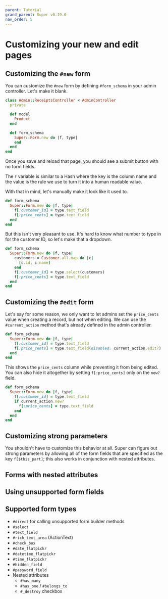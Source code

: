 ```yaml
---
parent: Tutorial
grand_parent: Super v0.19.0
nav_order: 5
---
```

# Customizing your new and edit pages

## Customizing the `#new` form

You can customize the `#new` form by defining `#form_schema` in your admin controller. Let's make it blank.

```ruby
class Admin::ReceiptsController < AdminController
  private

  def model
    Product
  end

  def form_schema
    Super::Form.new do |f, type|
    end
  end
end
```

Once you save and reload that page, you should see a submit button with no form fields.

The `f` variable is similar to a Hash where the key is the column name and the value is the rule we use to turn it into a human readable value.

With that in mind, let's manually make it look like it used to.

```ruby
def form_schema
  Super::Form.new do |f, type|
    f[:customer_id] = type.text_field
    f[:price_cents] = type.text_field
  end
end
```

But this isn't very pleasant to use. It's hard to know what number to type in for the customer ID, so let's make that a dropdown.

```ruby
def form_schema
  Super::Form.new do |f, type|
    customers = Customer.all.map do |c|
      [c.id, c.name]
    end
    f[:customer_id] = type.select(customers)
    f[:price_cents] = type.text_field
  end
end
```

## Customizing the `#edit` form

Let's say for some reason, we only want to let admins set the `price_cents` value when creating a record, but not when editing. We can use the `#current_action` method that's already defined in the admin controller.

```ruby
def form_schema
  Super::Form.new do |f, type|
    f[:customer_id] = type.text_field
    f[:price_cents] = type.text_field(disabled: current_action.edit?)
  end
end
```

This shows the `price_cents` column while preventing it from being edited. You can also hide it altogether by setting `f[:price_cents]` only on the `new?` field.

```ruby
def form_schema
  Super::Form.new do |f, type|
    f[:customer_id] = type.text_field
    if current_action.new?
      f[:price_cents] = type.text_field
    end
  end
end
```

## Customizing strong parameters

You shouldn't have to customize this behavior at all. Super can figure out strong parameters by allowing all of the form fields that are specified as the key `f[$this_part]`; this also works in conjunction with nested attributes.

## Forms with nested attributes

## Using unsupported form fields

## Supported form types

* `#direct` for calling unsupported form builder methods
* `#select`
* `#text_field`
* `#rich_text_area` (ActionText)
* `#check_box`
* `#date_flatpickr`
* `#datetime_flatpickr`
* `#time_flatpickr`
* `#hidden_field`
* `#password_field`
* Nested attributes
    * `#has_many`
    * `#has_one` / `#belongs_to`
    * `#_destroy` checkbox
